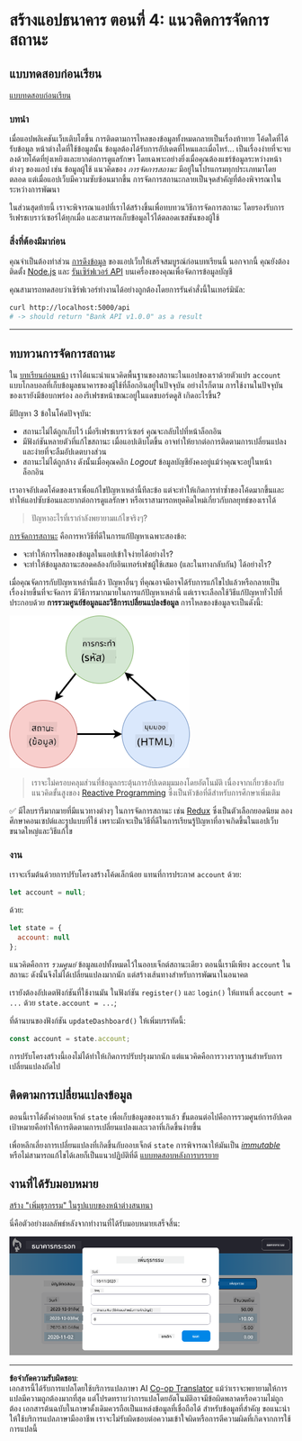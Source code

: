 <!--
CO_OP_TRANSLATOR_METADATA:
{
  "original_hash": "4fa20c513e367e9cdd401bf49ae16e33",
  "translation_date": "2025-08-26T23:10:07+00:00",
  "source_file": "7-bank-project/4-state-management/README.md",
  "language_code": "th"
}
-->
# สร้างแอปธนาคาร ตอนที่ 4: แนวคิดการจัดการสถานะ

## แบบทดสอบก่อนเรียน

[แบบทดสอบก่อนเรียน](https://ff-quizzes.netlify.app/web/quiz/47)

### บทนำ

เมื่อแอปพลิเคชันเว็บเติบโตขึ้น การติดตามการไหลของข้อมูลทั้งหมดกลายเป็นเรื่องท้าทาย โค้ดใดที่ได้รับข้อมูล หน้าต่างใดที่ใช้ข้อมูลนั้น ข้อมูลต้องได้รับการอัปเดตที่ไหนและเมื่อไหร่... เป็นเรื่องง่ายที่จะจบลงด้วยโค้ดที่ยุ่งเหยิงและยากต่อการดูแลรักษา โดยเฉพาะอย่างยิ่งเมื่อคุณต้องแชร์ข้อมูลระหว่างหน้าต่างๆ ของแอป เช่น ข้อมูลผู้ใช้ แนวคิดของ *การจัดการสถานะ* มีอยู่ในโปรแกรมทุกประเภทมาโดยตลอด แต่เมื่อแอปเว็บมีความซับซ้อนมากขึ้น การจัดการสถานะกลายเป็นจุดสำคัญที่ต้องพิจารณาในระหว่างการพัฒนา

ในส่วนสุดท้ายนี้ เราจะพิจารณาแอปที่เราได้สร้างขึ้นเพื่อทบทวนวิธีการจัดการสถานะ โดยรองรับการรีเฟรชเบราว์เซอร์ได้ทุกเมื่อ และสามารถเก็บข้อมูลไว้ได้ตลอดเซสชันของผู้ใช้

### สิ่งที่ต้องมีมาก่อน

คุณจำเป็นต้องทำส่วน [การดึงข้อมูล](../3-data/README.md) ของแอปเว็บให้เสร็จสมบูรณ์ก่อนบทเรียนนี้ นอกจากนี้ คุณยังต้องติดตั้ง [Node.js](https://nodejs.org) และ [รันเซิร์ฟเวอร์ API](../api/README.md) บนเครื่องของคุณเพื่อจัดการข้อมูลบัญชี

คุณสามารถทดสอบว่าเซิร์ฟเวอร์ทำงานได้อย่างถูกต้องโดยการรันคำสั่งนี้ในเทอร์มินัล:

```sh
curl http://localhost:5000/api
# -> should return "Bank API v1.0.0" as a result
```

---

## ทบทวนการจัดการสถานะ

ใน [บทเรียนก่อนหน้า](../3-data/README.md) เราได้แนะนำแนวคิดพื้นฐานของสถานะในแอปของเราด้วยตัวแปร `account` แบบโกลบอลที่เก็บข้อมูลธนาคารของผู้ใช้ที่ล็อกอินอยู่ในปัจจุบัน อย่างไรก็ตาม การใช้งานในปัจจุบันของเรายังมีข้อบกพร่อง ลองรีเฟรชหน้าขณะอยู่ในแดชบอร์ดดูสิ เกิดอะไรขึ้น?

มีปัญหา 3 ข้อในโค้ดปัจจุบัน:

- สถานะไม่ได้ถูกเก็บไว้ เมื่อรีเฟรชเบราว์เซอร์ คุณจะกลับไปที่หน้าล็อกอิน
- มีฟังก์ชันหลายตัวที่แก้ไขสถานะ เมื่อแอปเติบโตขึ้น อาจทำให้ยากต่อการติดตามการเปลี่ยนแปลง และง่ายที่จะลืมอัปเดตบางส่วน
- สถานะไม่ได้ถูกล้าง ดังนั้นเมื่อคุณคลิก *Logout* ข้อมูลบัญชียังคงอยู่แม้ว่าคุณจะอยู่ในหน้าล็อกอิน

เราอาจอัปเดตโค้ดของเราเพื่อแก้ไขปัญหาเหล่านี้ทีละข้อ แต่จะทำให้เกิดการทำซ้ำของโค้ดมากขึ้นและทำให้แอปซับซ้อนและยากต่อการดูแลรักษา หรือเราสามารถหยุดคิดใหม่เกี่ยวกับกลยุทธ์ของเราได้

> ปัญหาอะไรที่เรากำลังพยายามแก้ไขจริงๆ?

[การจัดการสถานะ](https://en.wikipedia.org/wiki/State_management) คือการหาวิธีที่ดีในการแก้ปัญหาเฉพาะสองข้อ:

- จะทำให้การไหลของข้อมูลในแอปเข้าใจง่ายได้อย่างไร?
- จะทำให้ข้อมูลสถานะสอดคล้องกับอินเทอร์เฟซผู้ใช้เสมอ (และในทางกลับกัน) ได้อย่างไร?

เมื่อคุณจัดการกับปัญหาเหล่านี้แล้ว ปัญหาอื่นๆ ที่คุณอาจมีอาจได้รับการแก้ไขไปแล้วหรือกลายเป็นเรื่องง่ายขึ้นที่จะจัดการ มีวิธีการมากมายในการแก้ปัญหาเหล่านี้ แต่เราจะเลือกใช้วิธีแก้ปัญหาทั่วไปที่ประกอบด้วย **การรวมศูนย์ข้อมูลและวิธีการเปลี่ยนแปลงข้อมูล** การไหลของข้อมูลจะเป็นดังนี้:

![แผนภาพแสดงการไหลของข้อมูลระหว่าง HTML, การกระทำของผู้ใช้ และสถานะ](../../../../translated_images/data-flow.fa2354e0908fecc89b488010dedf4871418a992edffa17e73441d257add18da4.th.png)

> เราจะไม่ครอบคลุมส่วนที่ข้อมูลกระตุ้นการอัปเดตมุมมองโดยอัตโนมัติ เนื่องจากเกี่ยวข้องกับแนวคิดขั้นสูงของ [Reactive Programming](https://en.wikipedia.org/wiki/Reactive_programming) ซึ่งเป็นหัวข้อที่ดีสำหรับการศึกษาเพิ่มเติม

✅ มีไลบรารีมากมายที่มีแนวทางต่างๆ ในการจัดการสถานะ เช่น [Redux](https://redux.js.org) ซึ่งเป็นตัวเลือกยอดนิยม ลองศึกษาคอนเซปต์และรูปแบบที่ใช้ เพราะมักจะเป็นวิธีที่ดีในการเรียนรู้ปัญหาที่อาจเกิดขึ้นในแอปเว็บขนาดใหญ่และวิธีแก้ไข

### งาน

เราจะเริ่มต้นด้วยการปรับโครงสร้างโค้ดเล็กน้อย แทนที่การประกาศ `account` ด้วย:

```js
let account = null;
```

ด้วย:

```js
let state = {
  account: null
};
```

แนวคิดคือการ *รวมศูนย์* ข้อมูลแอปทั้งหมดไว้ในออบเจ็กต์สถานะเดียว ตอนนี้เรามีเพียง `account` ในสถานะ ดังนั้นจึงไม่ได้เปลี่ยนแปลงมากนัก แต่สร้างเส้นทางสำหรับการพัฒนาในอนาคต

เรายังต้องอัปเดตฟังก์ชันที่ใช้งานมัน ในฟังก์ชัน `register()` และ `login()` ให้แทนที่ `account = ...` ด้วย `state.account = ...`;

ที่ด้านบนของฟังก์ชัน `updateDashboard()` ให้เพิ่มบรรทัดนี้:

```js
const account = state.account;
```

การปรับโครงสร้างนี้เองไม่ได้ทำให้เกิดการปรับปรุงมากนัก แต่แนวคิดคือการวางรากฐานสำหรับการเปลี่ยนแปลงถัดไป

## ติดตามการเปลี่ยนแปลงข้อมูล

ตอนนี้เราได้ตั้งค่าออบเจ็กต์ `state` เพื่อเก็บข้อมูลของเราแล้ว ขั้นตอนต่อไปคือการรวมศูนย์การอัปเดต เป้าหมายคือทำให้การติดตามการเปลี่ยนแปลงและเวลาที่เกิดขึ้นง่ายขึ้น

เพื่อหลีกเลี่ยงการเปลี่ยนแปลงที่เกิดขึ้นกับออบเจ็กต์ `state` การพิจารณาให้มันเป็น [*immutable*](https://en.wikipedia.org/wiki/Immutable_object) หรือไม่สามารถแก้ไขได้เลยก็เป็นแนวปฏิบัติที่ดี
[แบบทดสอบหลังการบรรยาย](https://ff-quizzes.netlify.app/web/quiz/48)

## งานที่ได้รับมอบหมาย

[สร้าง "เพิ่มธุรกรรม" ในรูปแบบของหน้าต่างสนทนา](assignment.md)

นี่คือตัวอย่างผลลัพธ์หลังจากทำงานที่ได้รับมอบหมายเสร็จสิ้น:

![ภาพหน้าจอแสดงตัวอย่างหน้าต่างสนทนา "เพิ่มธุรกรรม"](../../../../translated_images/dialog.93bba104afeb79f12f65ebf8f521c5d64e179c40b791c49c242cf15f7e7fab15.th.png)

---

**ข้อจำกัดความรับผิดชอบ**:  
เอกสารนี้ได้รับการแปลโดยใช้บริการแปลภาษา AI [Co-op Translator](https://github.com/Azure/co-op-translator) แม้ว่าเราจะพยายามให้การแปลมีความถูกต้องมากที่สุด แต่โปรดทราบว่าการแปลโดยอัตโนมัติอาจมีข้อผิดพลาดหรือความไม่ถูกต้อง เอกสารต้นฉบับในภาษาดั้งเดิมควรถือเป็นแหล่งข้อมูลที่เชื่อถือได้ สำหรับข้อมูลที่สำคัญ ขอแนะนำให้ใช้บริการแปลภาษามืออาชีพ เราจะไม่รับผิดชอบต่อความเข้าใจผิดหรือการตีความผิดที่เกิดจากการใช้การแปลนี้